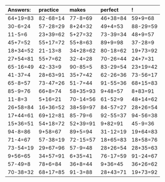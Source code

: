 | Answers: | practice | makes | perfect | ! |
| :--- | :--- | :--- | :--- | :--- |
| 64+19=83 | 82-68=14 | 77-8=69 | 46+38=84 | 59+9=68 | 
| 30-6=24 | 57-28=29 | 8+24=32 | 49+4=53 | 88-29=59 | 
| 11-5=6 | 23+39=62 | 5+27=32 | 73-39=34 | 48+9=57 | 
| 45+7=52 | 55+17=72 | 55+8=63 | 89+9=98 | 37-28=9 | 
| 18+34=52 | 21-13=8 | 34+28=62 | 80-18=62 | 19+73=92 | 
| 27+54=81 | 55+7=62 | 32-4=28 | 70-26=44 | 24+7=31 | 
| 65-16=49 | 42-33=9 | 90-85=5 | 83-29=54 | 23+19=42 | 
| 41-37=4 | 28+63=91 | 35+7=42 | 62-26=36 | 73-56=17 | 
| 65-8=57 | 73-47=26 | 51-7=44 | 91-55=36 | 68+15=83 | 
| 85-9=76 | 66+8=74 | 58+35=93 | 9+48=57 | 8+83=91 | 
| 11-8=3 | 5+16=21 | 70-14=56 | 61-52=9 | 48+14=62 | 
| 26+58=84 | 16+36=52 | 38+59=97 | 84-57=27 | 28+26=54 | 
| 17+44=61 | 69+12=81 | 85-79=6 | 92-55=37 | 94-56=38 | 
| 15+36=51 | 54+18=72 | 52+39=91 | 9+82=91 | 45-9=36 | 
| 94-8=86 | 9+58=67 | 89+5=94 | 31-12=19 | 19+64=83 | 
| 71-4=67 | 57-38=19 | 72-15=57 | 18+65=83 | 18+58=76 | 
| 73-54=19 | 29+67=96 | 57-9=48 | 28+26=54 | 28+35=63 | 
| 9+56=65 | 34+57=91 | 6+35=41 | 76-17=59 | 91-24=67 | 
| 57-49=8 | 78+6=84 | 36+8=44 | 9+36=45 | 36+26=62 | 
| 70-38=32 | 68+17=85 | 91-3=88 | 28+43=71 | 19+73=92 | 

